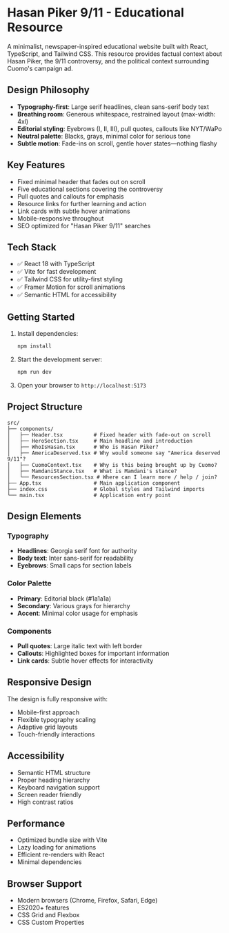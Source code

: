 # Hasan Piker 9/11 - Educational Resource

A minimalist, newspaper-inspired educational website built with React, TypeScript, and Tailwind CSS. This resource provides factual context about Hasan Piker, the 9/11 controversy, and the political context surrounding Cuomo's campaign ad.

## Design Philosophy

- **Typography-first**: Large serif headlines, clean sans-serif body text
- **Breathing room**: Generous whitespace, restrained layout (max-width: 4xl)
- **Editorial styling**: Eyebrows (I, II, III), pull quotes, callouts like NYT/WaPo
- **Neutral palette**: Blacks, grays, minimal color for serious tone
- **Subtle motion**: Fade-ins on scroll, gentle hover states—nothing flashy

## Key Features

- Fixed minimal header that fades out on scroll
- Five educational sections covering the controversy
- Pull quotes and callouts for emphasis
- Resource links for further learning and action
- Link cards with subtle hover animations
- Mobile-responsive throughout
- SEO optimized for "Hasan Piker 9/11" searches

## Tech Stack

- ✅ React 18 with TypeScript
- ✅ Vite for fast development
- ✅ Tailwind CSS for utility-first styling
- ✅ Framer Motion for scroll animations
- ✅ Semantic HTML for accessibility

## Getting Started

1. Install dependencies:
   ```bash
   npm install
   ```

2. Start the development server:
   ```bash
   npm run dev
   ```

3. Open your browser to `http://localhost:5173`

## Project Structure

```
src/
├── components/
│   ├── Header.tsx          # Fixed header with fade-out on scroll
│   ├── HeroSection.tsx     # Main headline and introduction
│   ├── WhoIsHasan.tsx      # Who is Hasan Piker?
│   ├── AmericaDeserved.tsx # Why would someone say "America deserved 9/11"?
│   ├── CuomoContext.tsx    # Why is this being brought up by Cuomo?
│   ├── MamdaniStance.tsx   # What is Mamdani's stance?
│   └── ResourcesSection.tsx # Where can I learn more / help / join?
├── App.tsx                 # Main application component
├── index.css               # Global styles and Tailwind imports
└── main.tsx                # Application entry point
```

## Design Elements

### Typography
- **Headlines**: Georgia serif font for authority
- **Body text**: Inter sans-serif for readability
- **Eyebrows**: Small caps for section labels

### Color Palette
- **Primary**: Editorial black (#1a1a1a)
- **Secondary**: Various grays for hierarchy
- **Accent**: Minimal color usage for emphasis

### Components
- **Pull quotes**: Large italic text with left border
- **Callouts**: Highlighted boxes for important information
- **Link cards**: Subtle hover effects for interactivity

## Responsive Design

The design is fully responsive with:
- Mobile-first approach
- Flexible typography scaling
- Adaptive grid layouts
- Touch-friendly interactions

## Accessibility

- Semantic HTML structure
- Proper heading hierarchy
- Keyboard navigation support
- Screen reader friendly
- High contrast ratios

## Performance

- Optimized bundle size with Vite
- Lazy loading for animations
- Efficient re-renders with React
- Minimal dependencies

## Browser Support

- Modern browsers (Chrome, Firefox, Safari, Edge)
- ES2020+ features
- CSS Grid and Flexbox
- CSS Custom Properties